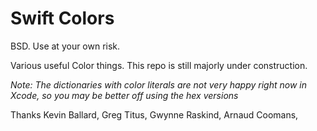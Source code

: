 # Swift Colors

BSD. Use at your own risk.

Various useful Color things. This repo is still majorly under construction.

_Note: The dictionaries with color literals are not very happy right now in Xcode,  so you may be better off using the hex versions_

Thanks Kevin Ballard, Greg Titus, Gwynne Raskind, Arnaud Coomans,
 